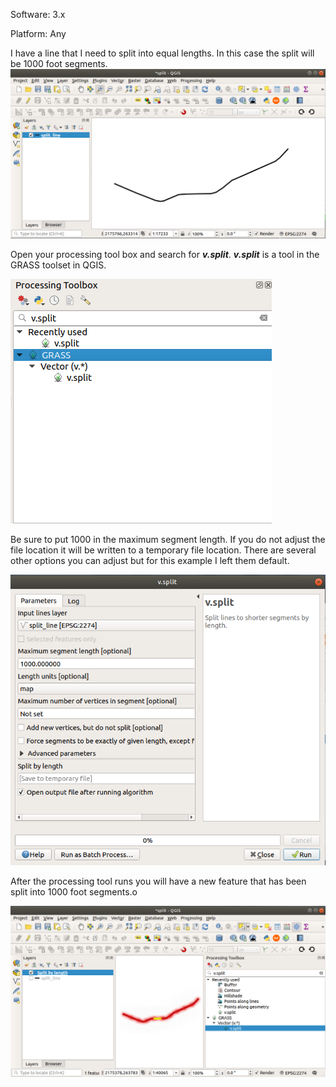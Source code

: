 Software: 3.x

Platform: Any

I have a line that I need to split into equal lengths. In this case the split will be 1000 foot segments.  
![qgis](/images/qgis_screenshot.png)

Open your processing tool box and search for ***v.split***. ***v.split*** is a tool in the GRASS toolset in QGIS. 

![tool](/images/grass_processing.png)

Be sure to put 1000 in the maximum segment length. If you do not adjust the file location it will be written to a temporary file location. There are several other options you can adjust but for this example I left them default. 

![tool](/images/vsplit.png)

After the processing tool runs you will have a new feature that has been split into 1000 foot segments.o

![tool](/images/qgis_split_by_length.png)
 
